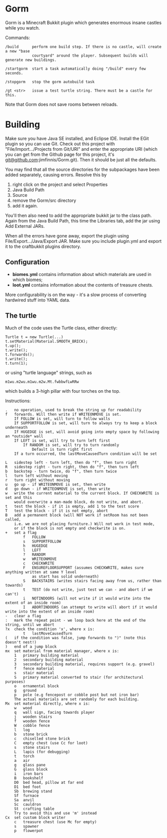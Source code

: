 Gorm
====

Gorm is a Minecraft Bukkit plugin which generates enormous insane
castles while you watch.

Commands:

    /build      perform one build step. If there is no castle, will create a new "base
                courtyard" around the player. Subsequent builds will generate new buildings.
            
    /startgorm  start a task automatically doing "/build" every few seconds.

    /stopgorm   stop the gorm autobuild task
    
    /gt <str>   issue a test turtle string. There must be a castle for this.
    
Note that Gorm does not save rooms between reloads.


Building
========

Make sure you have Java SE installed, and Eclipse IDE. Install
the EGit plugin so you can use Git. Check out this project
with "File/Import.../Projects from Git/URI" and enter the appropriate
URI (which you can get from the Github page for this project,
it's git@github.com:jimfinnis/Gorm.git). Then it should be just all the
defaults.

You may find that all the source directories for the subpackages
have been added separately, causing errors. Resolve this by
1) right click on the project and select Properties
2) Java Build Path
3) Source
4) remove the Gorm/src directory
5) add it again.

You'll then also need to add the appropriate bukkit jar to the class
path. Again from the Java Build Path, this time the Libraries tab,
add the jar using Add External JARs.

When all the errors have gone away, export the plugin using
File/Export.../Java/Export JAR. Make sure you include plugin.yml
and export it to the craftbukkit plugins directory.


Configuration
-------------

- **biomes.yml** contains information about which materials are used in which biomes;
- **loot.yml** contains information about the contents of treasure chests.

More configurability is on the way - it's a slow process of converting hardwired
stuff into YAML data.


The turtle
----------

Much of the code uses the Turtle class, either directly:

    Turtle t = new Turtle(...)
    t.setMaterial(Material.SMOOTH_BRICK);
    t.up();
    t.write();
    t.forwards();
    t.write();
    t.turn(1);
    
or using "turtle language" strings, such as 

    m1wu.m2wu.m1wu.m2w.Mt.fwbbwfLwRRw
   
which builds a 3-high pillar with four torches on the top.

Instructions:

    .   no operation, used to break the string up for readability
    f   forwards. Will then write if WRITEONMOVE is set.
        If FOLLOW is set, will turn to follow walls
        If SUPPORTFOLLOW is set, will turn to always try to keep a block underneath
        If HUGEDGE is set, will avoid going into empty space by following an *outside* wall
        If LEFT is set, will try to turn left first
            If RANDOM is set, will try to turn randomly
                Default is turn right first
        If a turn occurred, the lastMoveCausedTurn condition will be set

    L   sidestep left - turn left, then do "f", then turn right
    R   sidestep right - turn right, then do "f", then turn left
    b   backstep - turn twice, do "f", then turn twice
    l   turn left without moving
    r   turn right without moving
    u   go up - if WRITEONMOVE is set, then write
    d   go down - if WRITEONMOVE is set, then write
    w   write the current material to the current block. If CHECKWRITE is set and this
        would overwrite a man-made block, do not write, and abort.
    t   test the block - if it is empty, add 1 to the test score
    T   test the block - if it is not empty, abort
    B   add a permanent block (will NOT work if setRoom has not been called,
        i.e. we are not placing furniture.) Will not work in test mode,
        or if the block is not empty and checkwrite is on.
    +   set a flag
            f   FOLLOW
            s   SUPPORTFOLLOW
            h   HUGEDGE
            l   LEFT
            ?   RANDOM
            w   WRITEONMOVE
            c   CHECKWRITE
            F   ENSUREFLOORSUPPORT (assumes CHECKWRITE, makes sure anything written at same Y level
                as start has solid underneath)
            S   BACKSTAIRS (writes stairs facing away from us, rather than towards)
            t   TEST (do not write, just test we can - and abort if we can't)
            i   NOTINDOORS (will not write if it would write into the extent of an inside room)
            I   ABORTINDOORS (an attempt to write will abort if it would write into the extent of an inside room)
    -   clear a flag
    :   mark the repeat point - we loop back here at the end of the string, until we abort
    ?x  check the condition 'x', where x is:
            t   lastMoveCausedTurn
    (   if the condition was false, jump forwards to ")" (note this doesn't nest!)
    )   end of a jump block
    mx  set material from material manager, where x is:
        1   primary building material
        2   secondary building material
        3   secondary building material, requires support (e.g. gravel)
        f   fence material
        s   stair material
        S   primary material converted to stair (for architectural purposes)
        o   ornamental block
        g   ground
        p   pole (e.g fencepost or cobble post but not iron bar)
        The actual materials are set randomly for each building.
    Mx  set material directly, where x is:
        w   wood
        q   wall sign, facing towards player
        j   wooden stairs
        f   wooden fence
        W   cobble fence
        l   log
        b   stone brick
        c   chiselled stone brick
        C   empty chest (use Cc for loot)
        s   stone stairs
        L   lapis (for debugging)
        t   torch
        a   air
        g   glass pane
        G   glass block
        i   iron bars
        B   bookshelf
        D0  bed head, pillow at far end
        D1  bed foot
        Sb  brewing stand
        Sf  furnace
        Sa  anvil
        Sc  cauldron
        St  crafting table
        Try to avoid this and use 'm' instead
    Cx  set custom block writer
        c   treasure chest (use Mc for empty)
        s   spawner
        p   flowerpot
        

